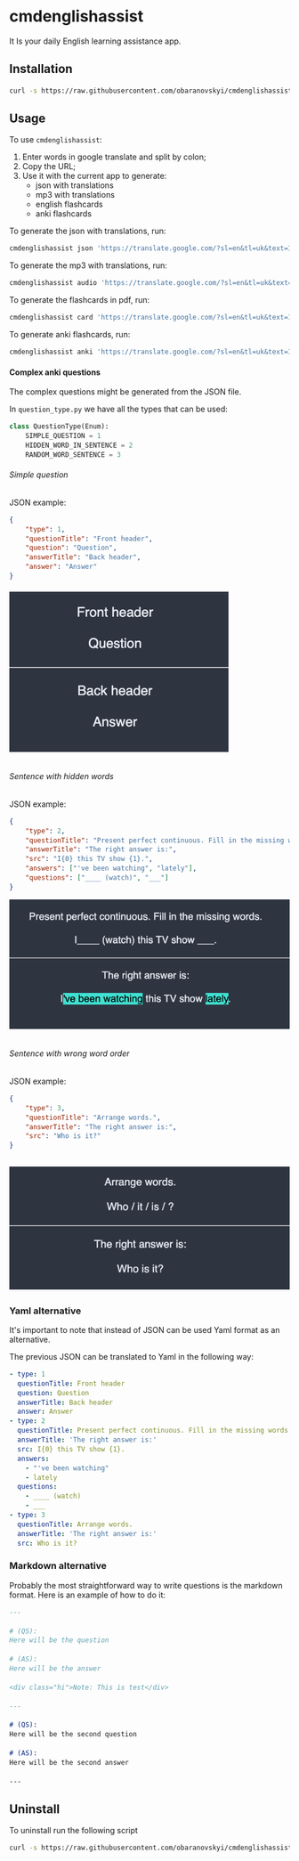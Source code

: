 # cmdenglishassist

It Is your daily English learning assistance app.

## Installation

```bash
curl -s https://raw.githubusercontent.com/obaranovskyi/cmdenglishassist/main/install.sh | bash /dev/stdin
```

## Usage

To use `cmdenglishassist`:

1. Enter words in google translate and split by colon;
2. Copy the URL;
3. Use it with the current app to generate:
   - json with translations
   - mp3 with translations
   - english flashcards
   - anki flashcards

To generate the json with translations, run:

```bash
cmdenglishassist json 'https://translate.google.com/?sl=en&tl=uk&text=1.%20Enter%20words%20in%20google%20translate%20and%20split%20by%20colon%3B%0A2.%20Copy%20URL%20%0A3%20Use%20it%20with%20the%20current%20app%20to%20generate%20the%3A%0A&op=translate'
```

To generate the mp3 with translations, run:

```bash
cmdenglishassist audio 'https://translate.google.com/?sl=en&tl=uk&text=1.%20Enter%20words%20in%20google%20translate%20and%20split%20by%20colon%3B%0A2.%20Copy%20URL%20%0A3%20Use%20it%20with%20the%20current%20app%20to%20generate%20the%3A%0A&op=translate'
```

To generate the flashcards in pdf, run:

```bash
cmdenglishassist card 'https://translate.google.com/?sl=en&tl=uk&text=1.%20Enter%20words%20in%20google%20translate%20and%20split%20by%20colon%3B%0A2.%20Copy%20URL%20%0A3%20Use%20it%20with%20the%20current%20app%20to%20generate%20the%3A%0A&op=translate'
```

To generate anki flashcards, run:

```bash
cmdenglishassist anki 'https://translate.google.com/?sl=en&tl=uk&text=1.%20Enter%20words%20in%20google%20translate%20and%20split%20by%20colon%3B%0A2.%20Copy%20URL%20%0A3%20Use%20it%20with%20the%20current%20app%20to%20generate%20the%3A%0A&op=translate'
```

#### Complex anki questions

The complex questions might be generated from the JSON file.

In `question_type.py` we have all the types that can be used:

```python
class QuestionType(Enum):
    SIMPLE_QUESTION = 1
    HIDDEN_WORD_IN_SENTENCE = 2
    RANDOM_WORD_SENTENCE = 3
```

###### Simple question

JSON example:

```json
{
    "type": 1,
    "questionTitle": "Front header",
    "question": "Question",
    "answerTitle": "Back header",
    "answer": "Answer"
}
```

###### ![](assets/2023-03-24-08-08-03-image.png)

###### Sentence with hidden words

JSON example:

```json
{
    "type": 2,
    "questionTitle": "Present perfect continuous. Fill in the missing words.",
    "answerTitle": "The right answer is:",
    "src": "I{0} this TV show {1}.",
    "answers": ["'ve been watching", "lately"],
    "questions": ["____ (watch)", "___"]
}
```

![](assets/2023-03-24-08-07-43-image.png)

###### 

###### Sentence with wrong word order

JSON example:

```json
{
    "type": 3,
    "questionTitle": "Arrange words.",
    "answerTitle": "The right answer is:",
    "src": "Who is it?"
}
```

## ![](assets/2023-03-24-08-07-10-image.png)

### Yaml alternative
It's important to note that instead of JSON can be used Yaml format as an alternative.

The previous JSON can be translated to Yaml in the following way:
```yaml
- type: 1
  questionTitle: Front header
  question: Question
  answerTitle: Back header
  answer: Answer
- type: 2
  questionTitle: Present perfect continuous. Fill in the missing words.
  answerTitle: 'The right answer is:'
  src: I{0} this TV show {1}.
  answers: 
    - "'ve been watching"
    - lately
  questions:
    - ____ (watch)
    - ___
- type: 3
  questionTitle: Arrange words.
  answerTitle: 'The right answer is:'
  src: Who is it?
```

### Markdown alternative
Probably the most straightforward way to write questions is the markdown format. Here is an example of how to do it:
```markdown
---

# (QS):
Here will be the question

# (AS):
Here will be the answer

<div class="hi">Note: This is test</div>

---

# (QS):
Here will be the second question

# (AS):
Here will be the second answer

---

```


## Uninstall

To uninstall run the following script

```bash
curl -s https://raw.githubusercontent.com/obaranovskyi/cmdenglishassist/main/uninstall.sh | bash /dev/stdin
```
